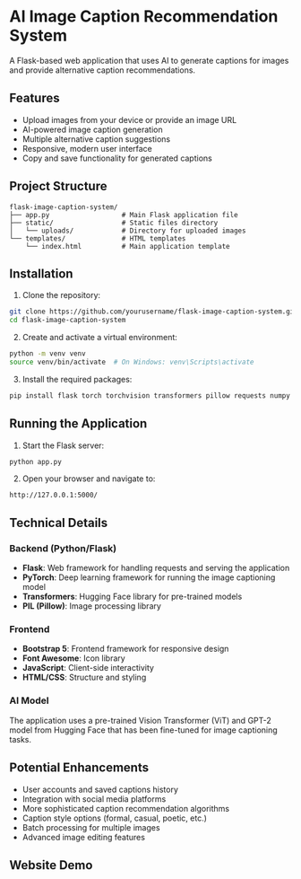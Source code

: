 # AI Image Caption Recommendation System

A Flask-based web application that uses AI to generate captions for images and provide alternative caption recommendations.

## Features

- Upload images from your device or provide an image URL
- AI-powered image caption generation
- Multiple alternative caption suggestions
- Responsive, modern user interface
- Copy and save functionality for generated captions

## Project Structure

```
flask-image-caption-system/
├── app.py                  # Main Flask application file
├── static/                 # Static files directory
│   └── uploads/            # Directory for uploaded images
└── templates/              # HTML templates
    └── index.html          # Main application template
```

## Installation

1. Clone the repository:
```bash
git clone https://github.com/yourusername/flask-image-caption-system.git
cd flask-image-caption-system
```

2. Create and activate a virtual environment:
```bash
python -m venv venv
source venv/bin/activate  # On Windows: venv\Scripts\activate
```

3. Install the required packages:
```bash
pip install flask torch torchvision transformers pillow requests numpy
```

## Running the Application

1. Start the Flask server:
```bash
python app.py
```

2. Open your browser and navigate to:
```
http://127.0.0.1:5000/
```

## Technical Details

### Backend (Python/Flask)
- **Flask**: Web framework for handling requests and serving the application
- **PyTorch**: Deep learning framework for running the image captioning model
- **Transformers**: Hugging Face library for pre-trained models
- **PIL (Pillow)**: Image processing library

### Frontend
- **Bootstrap 5**: Frontend framework for responsive design
- **Font Awesome**: Icon library
- **JavaScript**: Client-side interactivity
- **HTML/CSS**: Structure and styling

### AI Model
The application uses a pre-trained Vision Transformer (ViT) and GPT-2 model from Hugging Face that has been fine-tuned for image captioning tasks.

## Potential Enhancements
- User accounts and saved captions history
- Integration with social media platforms
- More sophisticated caption recommendation algorithms
- Caption style options (formal, casual, poetic, etc.)
- Batch processing for multiple images
- Advanced image editing features

## Website Demo

